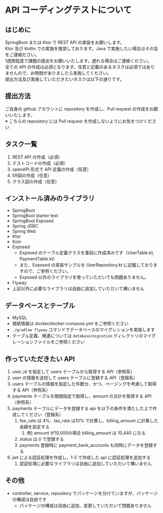 # API コーディングテストについて

## はじめに

SpringBoot または Ktor で REST API の実装をお願いします。   
Ktor 及び Kotlin での実施を推奨しております。Java で実施したい場合はその旨をご連絡ださい。   
1週間程度で課題の提出をお願いいたします。遅れる場合はご連絡ください。   
全ての API の作成は必須となります。任意と記載のあるタスクは必須ではありませんので、お時間がありましたら実施してください。    
提出方法及び実施していただきたいタスクは以下の通りです。

## 提出方法
ご自身の github アカウントに repository を作成し、Pull request の作成をお願いいたします。  
※ こちらの repository には Pull request を作成しないようにお気をつけください

## タスク一覧

1. REST API の作成（必須）
2. テストコードの作成（必須）
3. openAPI 形式で API 定義の作成（任意）
4. ER図の作成（任意）
5. クラス図の作成（任意）

## インストール済みのライブラリ

- SpringBoot
- SpringBoot starter test
- SpringBoot Exposed
- Spring JDBC
- Spring Web
- Ktor
- Koin
- Exposed
    - Exposed のテーブル定義クラスを事前に作成済みです（UserTable.kt, PaymentTable.kt）
    - また、Exposed の実装サンプルを UserRepository.kt に記載しておりますので、ご参照ください。
    - Exposed 以外のライブラリを使っていただいても問題ありません。
- Flyway
- 上記以外に必要なライブラリは自由に追加していただいて構いません

## データベースとテーブル

- MySQL
- 接続情報は docker/docker-compose.yml をご参照ください
- `./gradlew flyway` コマンドでデータベースのマイグレションを実施します
- テーブル定義、関連については `database/migration` ディレクトリのマイグレーションファイルをご参照ください

## 作っていただきたい API

1. user_id を指定して users テーブルから取得する API（参照系）
2. user の情報を送信して users テーブルに登録する API（登録系）
3. users テーブルの情報を指定した件数分、かつ、ページングを考慮して取得する API（参照系）
4. payments テーブルを期間指定で取得し、amount の合計を取得する API（参照系）
5. payments テーブルにデータを登録する api を以下の条件を満たした上で作成してください（登録系）
    1. fee_rate は 4%、tax_rate は10% で計算し、billing_amount に計算した金額を設定する
        1. 例) amount が10,000の場合 billing_amount は 10,440 になる
    2. status は 0 で登録する
    3. payments 登録時に payment_bank_accounts も同時にデータを登録する
6. jwt による認証処理を作成し、1-5 で作成した api に認証処理を追加する
   1. 認証処理に必要なライブラリは自由に追加していただいて構いません

## その他

- controller, service, repository でパッケージを分けていますが、パッケージの構成は自由です
  - パッケージの構成は自由に追加、変更していただいて問題ありません
